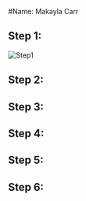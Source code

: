 #Name: Makayla Carr

## Step 1:
![Step1](/home/makaylac/CEG3120/ceg3120-makaylac02/Project2/screenshotCompilation/Step1.PNG?raw=true "Step 1")

## Step 2:

## Step 3:

## Step 4:

## Step 5:

## Step 6:


